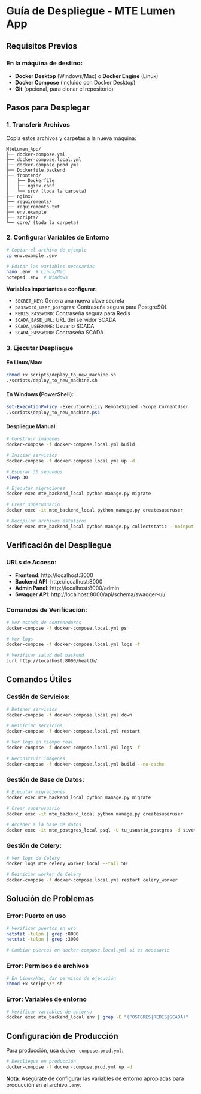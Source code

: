 # Guía de Despliegue - MTE Lumen App

## Requisitos Previos

### En la máquina de destino:
- **Docker Desktop** (Windows/Mac) o **Docker Engine** (Linux)
- **Docker Compose** (incluido con Docker Desktop)
- **Git** (opcional, para clonar el repositorio)

## Pasos para Desplegar

### 1. Transferir Archivos

Copia estos archivos y carpetas a la nueva máquina:

```
MteLumen_App/
├── docker-compose.yml
├── docker-compose.local.yml
├── docker-compose.prod.yml
├── Dockerfile.backend
├── frontend/
│   ├── Dockerfile
│   ├── nginx.conf
│   └── src/ (toda la carpeta)
├── nginx/
├── requirements/
├── requirements.txt
├── env.example
├── scripts/
└── core/ (toda la carpeta)
```

### 2. Configurar Variables de Entorno

```bash
# Copiar el archivo de ejemplo
cp env.example .env

# Editar las variables necesarias
nano .env  # Linux/Mac
notepad .env  # Windows
```

**Variables importantes a configurar:**
- `SECRET_KEY`: Genera una nueva clave secreta
- `password_user_postgres`: Contraseña segura para PostgreSQL
- `REDIS_PASSWORD`: Contraseña segura para Redis
- `SCADA_BASE_URL`: URL del servidor SCADA
- `SCADA_USERNAME`: Usuario SCADA
- `SCADA_PASSWORD`: Contraseña SCADA

### 3. Ejecutar Despliegue

#### En Linux/Mac:
```bash
chmod +x scripts/deploy_to_new_machine.sh
./scripts/deploy_to_new_machine.sh
```

#### En Windows (PowerShell):
```powershell
Set-ExecutionPolicy -ExecutionPolicy RemoteSigned -Scope CurrentUser
.\scripts\deploy_to_new_machine.ps1
```

#### Despliegue Manual:
```bash
# Construir imágenes
docker-compose -f docker-compose.local.yml build

# Iniciar servicios
docker-compose -f docker-compose.local.yml up -d

# Esperar 30 segundos
sleep 30

# Ejecutar migraciones
docker exec mte_backend_local python manage.py migrate

# Crear superusuario
docker exec -it mte_backend_local python manage.py createsuperuser

# Recopilar archivos estáticos
docker exec mte_backend_local python manage.py collectstatic --noinput
```

## Verificación del Despliegue

### URLs de Acceso:
- **Frontend**: http://localhost:3000
- **Backend API**: http://localhost:8000
- **Admin Panel**: http://localhost:8000/admin
- **Swagger API**: http://localhost:8000/api/schema/swagger-ui/

### Comandos de Verificación:
```bash
# Ver estado de contenedores
docker-compose -f docker-compose.local.yml ps

# Ver logs
docker-compose -f docker-compose.local.yml logs -f

# Verificar salud del backend
curl http://localhost:8000/health/
```

## Comandos Útiles

### Gestión de Servicios:
```bash
# Detener servicios
docker-compose -f docker-compose.local.yml down

# Reiniciar servicios
docker-compose -f docker-compose.local.yml restart

# Ver logs en tiempo real
docker-compose -f docker-compose.local.yml logs -f

# Reconstruir imágenes
docker-compose -f docker-compose.local.yml build --no-cache
```

### Gestión de Base de Datos:
```bash
# Ejecutar migraciones
docker exec mte_backend_local python manage.py migrate

# Crear superusuario
docker exec -it mte_backend_local python manage.py createsuperuser

# Acceder a la base de datos
docker exec -it mte_postgres_local psql -U tu_usuario_postgres -d sivet_db
```

### Gestión de Celery:
```bash
# Ver logs de Celery
docker logs mte_celery_worker_local --tail 50

# Reiniciar worker de Celery
docker-compose -f docker-compose.local.yml restart celery_worker
```

## Solución de Problemas

### Error: Puerto en uso
```bash
# Verificar puertos en uso
netstat -tulpn | grep :8000
netstat -tulpn | grep :3000

# Cambiar puertos en docker-compose.local.yml si es necesario
```

### Error: Permisos de archivos
```bash
# En Linux/Mac, dar permisos de ejecución
chmod +x scripts/*.sh
```

### Error: Variables de entorno
```bash
# Verificar variables de entorno
docker exec mte_backend_local env | grep -E "(POSTGRES|REDIS|SCADA)"
```

## Configuración de Producción

Para producción, usa `docker-compose.prod.yml`:

```bash
# Despliegue en producción
docker-compose -f docker-compose.prod.yml up -d
```

**Nota**: Asegúrate de configurar las variables de entorno apropiadas para producción en el archivo `.env`.
